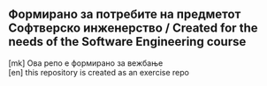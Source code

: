 ## Формирано за потребите на предметот Софтверско инженерство / Created for the needs of the Software Engineering course

[mk] Oва репо е формирано за вежбање <br/>
[en] this repository is created as an exercise repo


